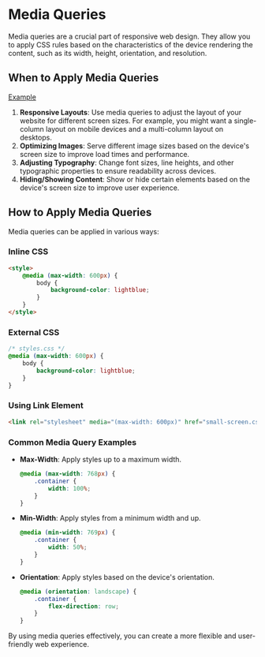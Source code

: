 # Media Queries

Media queries are a crucial part of responsive web design. They allow you to apply CSS rules based on the characteristics of the device rendering the content, such as its width, height, orientation, and resolution.

## When to Apply Media Queries

[Example](documents/media-queries)

1. **Responsive Layouts**: Use media queries to adjust the layout of your website for different screen sizes. For example, you might want a single-column layout on mobile devices and a multi-column layout on desktops.
2. **Optimizing Images**: Serve different image sizes based on the device's screen size to improve load times and performance.
3. **Adjusting Typography**: Change font sizes, line heights, and other typographic properties to ensure readability across devices.
4. **Hiding/Showing Content**: Show or hide certain elements based on the device's screen size to improve user experience.

## How to Apply Media Queries

Media queries can be applied in various ways:

### Inline CSS

```html
<style>
    @media (max-width: 600px) {
        body {
            background-color: lightblue;
        }
    }
</style>
```

### External CSS

```css
/* styles.css */
@media (max-width: 600px) {
    body {
        background-color: lightblue;
    }
}
```

### Using Link Element

```html
<link rel="stylesheet" media="(max-width: 600px)" href="small-screen.css">
```

### Common Media Query Examples

- **Max-Width**: Apply styles up to a maximum width.

    ```css
    @media (max-width: 768px) {
        .container {
            width: 100%;
        }
    }
    ```

- **Min-Width**: Apply styles from a minimum width and up.

    ```css
    @media (min-width: 769px) {
        .container {
            width: 50%;
        }
    }
    ```

- **Orientation**: Apply styles based on the device's orientation.

    ```css
    @media (orientation: landscape) {
        .container {
            flex-direction: row;
        }
    }
    ```

By using media queries effectively, you can create a more flexible and user-friendly web experience.